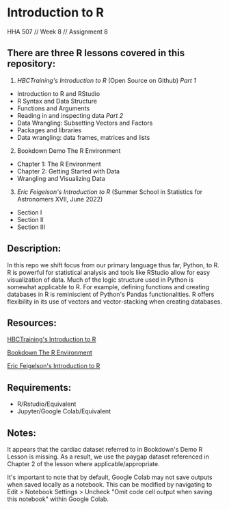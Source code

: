 # Introduction to R
HHA 507 // Week 8 // Assignment 8

## There are three R lessons covered in this repository:


1. _HBCTraining's Introduction to R_ (Open Source on Github)
_Part 1_
- Introduction to R and RStudio
- R Syntax and Data Structure
- Functions and Arguments
- Reading in and inspecting data
_Part 2_
- Data Wrangling: Subsetting Vectors and Factors
- Packages and libraries
- Data wrangling: data frames, matrices and lists

2. Bookdown Demo The R Environment
- Chapter 1: The R Environment
- Chapter 2: Getting Started with Data
- Wrangling and Visualizing Data

3. _Eric Feigelson's Introduction to R_ (Summer School in Statistics for Astronomers XVII, June 2022)
- Section I
- Section II
- Section III


## Description:

In this repo we shift focus from our primary language thus far, Python, to R. R is powerful for statistical analysis and tools like RStudio allow for easy visualization of data. Much of the logic structure used in Python is somewhat applicable to R. For example, defining functions and creating databases in R is reminiscient of Python's Pandas functionalities. R offers flexibility in its use of vectors and vector-stacking when creating databases.

## Resources:

[HBCTraining's Introduction to R](https://hbctraining.github.io/Intro-to-R-flipped/schedules/links-to-lessons.html)

[Bookdown The R Environment](https://bookdown.org/vaabe/bookdown-demo/the-r-environment.html)

[Eric Feigelson's Introduction to R](https://colab.research.google.com/drive/1iz6ILnVGt8Qc6UR1l7oTPou4l6WSrw9S)

## Requirements:

- R/Rstudio/Equivalent
- Jupyter/Google Colab/Equivalent

## Notes:

It appears that the cardiac dataset referred to in Bookdown's Demo R Lesson is missing. As a result, we use the paygap dataset referenced in Chapter 2 of the lesson where applicable/appropriate.

It's important to note that by default, Google Colab may not save outputs when saved locally as a notebook. This can be modified by navigating to Edit > Notebook Settings > Uncheck "Omit code cell output when saving this notebook" within Google Colab.

